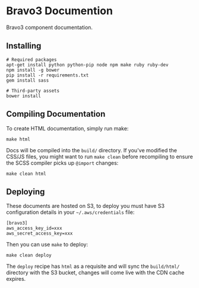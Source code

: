 Bravo3 Documention
==================
Bravo3 component documentation. 

Installing
----------
    
    # Required packages
    apt-get install python python-pip node npm make ruby ruby-dev
    npm install -g bower
    pip install -r requirements.txt
    gem install sass
    
    # Third-party assets
    bower install

Compiling Documentation
-----------------------
To create HTML documentation, simply run make:

    make html

Docs will be compiled into the `build/` directory. If you've modified the CSS/JS files, you might want to run
`make clean` before recompiling to ensure the SCSS compiler picks up `@import` changes:

    make clean html

Deploying
---------
These documents are hosted on S3, to deploy you must have S3 configuration details in your `~/.aws/credentials` file:

    [bravo3]
    aws_access_key_id=xxx
    aws_secret_access_key=xxx

Then you can use `make` to deploy:
 
    make clean deploy
    
The `deploy` recipe has `html` as a requisite and will sync the `build/html/` directory with the S3 bucket, 
changes will come live with the CDN cache expires.
